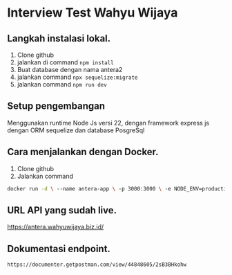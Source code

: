 # Interview Test Wahyu Wijaya
## Langkah instalasi lokal.
1. Clone github 
2. jalankan di command ```npm install```
3. Buat database dengan nama antera2
4. jalankan command ```npx sequelize:migrate```
5. jalankan command ```npm run dev```
## Setup pengembangan
Menggunakan runtime Node Js versi 22, dengan framework express js dengan ORM sequelize dan database PosgreSql
## Cara menjalankan dengan Docker.
1. Clone github 
2. Jalankan command 
```bash
docker run -d \ --name antera-app \ -p 3000:3000 \ -e NODE_ENV=production \ -e DATABASE_URL=postgresql://postgres:lawrance24@db:5432/antera2?schema=public \ -v $(pwd):/app \ -v /app/node_modules \ antera-app npm start
```

## URL API yang sudah live.
https://antera.wahyuwijaya.biz.id/
## Dokumentasi endpoint.
```https://documenter.getpostman.com/view/44848605/2sB3BHkohw```